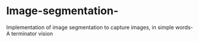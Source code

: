 # Image-segmentation-
Implementation of image segmentation to capture images, in simple words- A terminator vision
